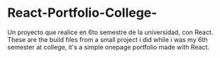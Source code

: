 # React-Portfolio-College-
Un proyecto que realice en 6to semestre de la universidad, con React.
These are the build files from a small project i did while i was my 6th semester at college, it's a simple onepage portfolio made with React.
